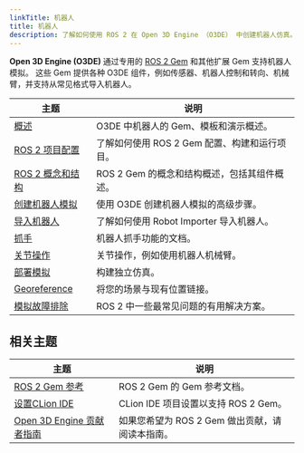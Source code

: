 ```yaml
---
linkTitle: 机器人
title: 机器人
description: 了解如何使用 ROS 2 在 Open 3D Engine （O3DE） 中创建机器人仿真。
---
```


**Open 3D Engine (O3DE)** 通过专用的 [ROS 2 Gem](/docs/user-guide/gems/reference/robotics/ros2) 和其他扩展 Gem 支持机器人模拟。
这些 Gem 提供各种 O3DE 组件，例如传感器、机器人控制和转向、机械臂，并支持从常见格式导入机器人。

| 主题                                                 | 说明                           |
|----------------------------------------------------|------------------------------|
| [概述](overview.md)                                  | O3DE 中机器人的 Gem、模板和演示概述。      |
| [ROS 2 项目配置](project-configuration.md)             | 了解如何使用 ROS 2 Gem 配置、构建和运行项目。 |
| [ROS 2 概念和结构](concepts-and-components-overview.md) | ROS 2 Gem 的概念和结构概述，包括其组件概述。  |
| [创建机器人模拟](creating-robotic-simulation.md)          | 使用 O3DE 创建机器人模拟的高级步骤。        |
| [导入机器人](importing-robot.md)                        | 了解如何使用 Robot Importer 导入机器人。 |
| [抓手](grippers.md)                                  | 机器人抓手功能的文档。                  |
| [关节操作](joints-manipulation.md)                     | 关节操作，例如使用机器人机械臂。             |
| [部署模拟](deploying-simulation.md)                    | 构建独立仿真。                      |
| [Georeference](georeference.md)                    | 将您的场景与现有位置链接。                |
| [模拟故障排除](troubleshooting.md)                       | ROS 2 中一些最常见问题的有用解决方案。       |


## 相关主题

| 主题                                                                                                               | 说明                            |
|------------------------------------------------------------------------------------------------------------------|-------------------------------|
| [ROS 2 Gem 参考](/docs/user-guide/gems/reference/robotics/ros2)                                                    | ROS 2 Gem 的 Gem 参考文档。         |
| [设置CLion IDE](https://github.com/o3de/o3de-extras/blob/development/Gems/ROS2/docs/guides/development_in_clion.md) | CLion IDE 项目设置以支持 ROS 2 Gem。  |
| [Open 3D Engine 贡献者指南](/docs/contributing)                                                                       | 如果您希望为 ROS 2 Gem 做出贡献，请阅读本指南。 |



